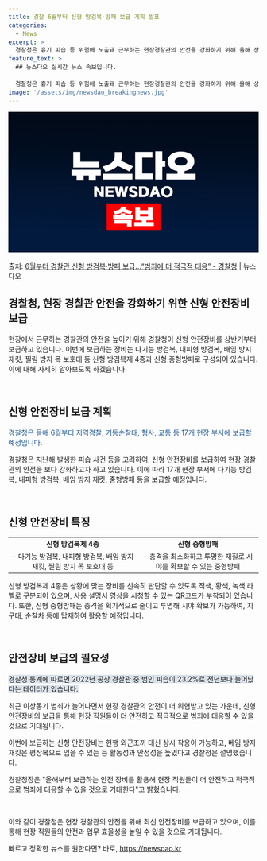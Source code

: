```yaml
---
title: 경찰 6월부터 신형 방검복·방패 보급 계획 발표
categories:
  - News
excerpt: >
  경찰청은 흉기 피습 등 위험에 노출돼 근무하는 현장경찰관의 안전을 강화하기 위해 올해 상반기부터 신형 경찰안…
feature_text: >
  ## 뉴스다오 실시간 뉴스 속보입니다.

  경찰청은 흉기 피습 등 위험에 노출돼 근무하는 현장경찰관의 안전을 강화하기 위해 올해 상반기부터 신형 경찰안…
image: '/assets/img/newsdao_breakingnews.jpg'
---
```


![뉴스다오 속보](/assets/img/newsdao_breakingnews.jpg)

<p>출처: <a href="https://newsdao.kr/3745" rel="dofollow">6월부터 경찰관 신형 방검복·방패 보급…“범죄에 더 적극적 대응”  - 경찰청</a> | 뉴스다오</p>

<h2 data-ke-size="size26">경찰청, 현장 경찰관 안전을 강화하기 위한 신형 안전장비 보급</h2>

현장에서 근무하는 경찰관의 안전을 높이기 위해 경찰청이 신형 안전장비를 상반기부터 보급하고 있습니다. 이번에 보급하는 장비는 다기능 방검복, 내피형 방검복, 배임 방지 재킷, 찔림 방지 목 보호대 등 신형 방검복제 4종과 신형 중형방패로 구성되어 있습니다. 이에 대해 자세히 알아보도록 하겠습니다.

<p data-ke-size="size16">&nbsp;</p>

<h2 data-ke-size="size24">신형 안전장비 보급 계획</h2>

<p><span style="color: #1a5490;">경찰청은 올해 6월부터 지역경찰, 기동순찰대, 형사, 교통 등 17개 현장 부서에 보급할 예정입니다.</span></p>

경찰청은 지난해 발생한 피습 사건 등을 고려하여, 신형 안전장비를 보급하여 현장 경찰관의 안전을 보다 강화하고자 하고 있습니다. 이에 따라 17개 현장 부서에 다기능 방검복, 내피형 방검복, 배임 방지 재킷, 중형방패 등을 보급할 예정입니다. 

<p data-ke-size="size16">&nbsp;</p>

<h2 data-ke-size="size24">신형 안전장비 특징</h2>

<table>
	<tbody>
		<tr>
			<td style="text-align: center; height: 17px;"><b>신형 방검복제 4종</b></td>
			<td style="text-align: center; height: 17px;"><b>신형 중형방패</b></td>
		</tr>
		<tr>
			<td style="text-align: center; height: 17px;">- 다기능 방검복, 내피형 방검복, 배임 방지 재킷, 찔림 방지 목 보호대 등</td>
			<td style="text-align: center; height: 17px;">- 충격을 최소화하고 투명한 재질로 시야를 확보할 수 있는 중형방패</td>
		</tr>
	</tbody>
</table>

신형 방검복제 4종은 상황에 맞는 장비를 신속히 판단할 수 있도록 적색, 황색, 녹색 라벨로 구분되어 있으며, 사용 설명서 영상을 시청할 수 있는 QR코드가 부착되어 있습니다. 또한, 신형 중형방패는 충격을 획기적으로 줄이고 투명해 시야 확보가 가능하여, 지구대, 순찰차 등에 탑재하여 활용할 예정입니다.

<p data-ke-size="size16">&nbsp;</p>

<h2 data-ke-size="size24">안전장비 보급의 필요성</h2>

<p><span style="background-color: #21538527;">경찰청 통계에 따르면 2022년 공상 경찰관 중 범인 피습이 23.2%로 전년보다 늘어났다는 데이터가 있습니다.</span></p>

최근 이상동기 범죄가 늘어나면서 현장 경찰관의 안전이 더 위협받고 있는 가운데, 신형 안전장비의 보급을 통해 현장 직원들이 더 안전하고 적극적으로 범죄에 대응할 수 있을 것으로 기대됩니다.

이번에 보급하는 신형 안전장비는 현행 외근조끼 대신 상시 착용이 가능하고, 베임 방지 재킷은 평상복으로 입을 수 있는 등 활동성과 안정성을 높였다고 경찰청은 설명했습니다.

경찰청장은 "올해부터 보급하는 안전 장비를 활용해 현장 직원들이 더 안전하고 적극적으로 범죄에 대응할 수 있을 것으로 기대한다"고 밝혔습니다.

<p data-ke-size="size16">&nbsp;</p>

이와 같이 경찰청은 현장 경찰관의 안전을 위해 최신 안전장비를 보급하고 있으며, 이를 통해 현장 직원들의 안전과 업무 효율성을 높일 수 있을 것으로 기대됩니다. 

빠르고 정확한 뉴스를 원한다면? 바로, <a href="https://newsdao.kr" rel="dofollow">https://newsdao.kr</a>


